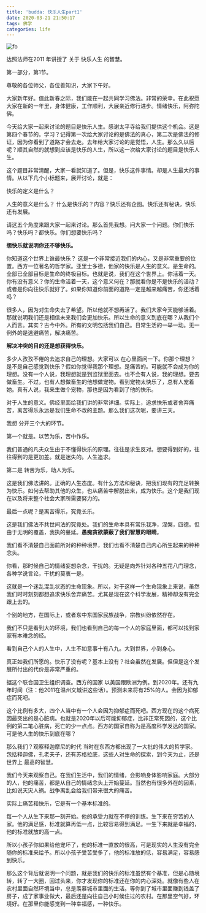 ```yaml
---
title: 'budda: 快乐人生part1'
date: 2020-03-21 21:50:17
tags: 佛学
categories: life
---
```


![fo](https://gateway.pinata.cloud/ipfs/QmQzimhtuSuUXoArbvi6LUkQpBzeUpeTvpYTDM3SvyFERP "大佛")

达照法师在2011 年讲授了 关于 快乐人生 的智慧。

第一部分，第1节。

<!--more-->

尊敬的各位师父，各位善知识，大家下午好。

大家新年好。值此新春之际，我们能在一起共同学习佛法。非常的荣幸。在此祝愿大家在新的一年里，身体健康，工作顺利，大展亲近修行进步。情绪快乐，阿弥陀佛。

今天给大家一起来讨论的题目是快乐人生。感谢太平寺给我们提供这个机会。这是第四个春节的。学习？记得第一次给大家讨论的是佛法的真心，第二次是佛法的修证，因为你看到了道路才会去走。去年给大家讨论的是觉悟，人生。那么久以后呢？顺其自然的就想到应该是快乐的人生，所以这一次给大家讨论的题目是快乐人生。

这个题目非常清醒，大家一看就知道了。但是，快乐这件事情。却是人生最大的事情。从以下几个小标题来，展开讨论，就是：

快乐的定义是什么？

人生的意义是什么？
什么是快乐的？内容？快乐还有企图。快乐还有秘诀，快乐还有发展。

请这五个角度来跟大家一起来讨论。那么首先我想。问大家一个问题。你们快乐吗？快乐吗？都快乐。你们想要快乐吗？

**想快乐就说明你还不够快乐。**

你知道这个世界上谁最快乐？
这是一个非常接近我们的内心，又是非常重要的位置。西方一位著名的哲学家。亚里士多德，他家的快乐是人生的意义。是生命的。全部已全部目标是生命的终极目标。也就是说，我们在这个世界上。你活着一天。你有没有意义？你的生命活着一天，这个意义何在？那就看你是不是快乐的活动？或者是你向往快乐就好了。如果你知道你前面的道路一定是越来越痛苦，你还活着吗？

很多人，因为对生命失去了希望。所以他就不想再活了。我们大家今天能够活着。那就说明我们还是相信未来我们会更加快乐。所以生命的意义到底在哪？从我们个人而言。其实？古今中外。所有的文明包括我们自己。日常生活的一举一动。无一例外的是逃避痛苦，解决痛苦。

**解决冲突的目的还是想获得快乐。**

多少人孜孜不倦的去追求自己的理想。大家可以 在心里面问一下。你那个理想？是不是自己感觉到快乐？假如你觉得我那个理想。是痛苦的。可能就不会成为你的理想。没有一个人说，我理想就是到监狱里面去。也不会有人说，我的理想。要去做畜生。不过，也有人想做畜生的他想做宠物。看到宠物太快乐了，总有人宠着她。真有人说，我来生做个宠物，那也是因为看到了他的快乐。


对于人生的意义。佛经里面给我们讲的非常详细。实际上，追求快乐或者舍弃痛苦，离苦得乐永远是我们生命不改的主题。那么我们这次呢，要讲三天。

我想 分开三个大的环节。

第一个就是。以苦为乐，苦中作乐。

我们普通的凡夫众生由于不懂得快乐的原理。往往是求生反对。想要得到好的，往往得到的是更加差。就是迷失的。人生追求。

第二是 转苦为乐，助人为乐。

这是我们佛法讲的。正确的人生态度。有什么方法和秘诀，把我们现有的充足转换为快乐。如何去帮助其他的众生，也从痛苦中解脱出来，成为快乐。这个是我们现在以及将来整个社会大家所需要努力的。

最后一点呢？是离苦得乐，究竟长乐。

这是我们佛法不共世间法的究竟处。我们的生命本具有常乐我净，涅槃，四德。但由于无明的覆盖，我执的蔓延。**愚痴贪欲蒙蔽了我们智慧的眼睛**。

我们看不清楚自己面前所对的种种境界，我们也看不清楚自己内心所生起来的种种念头。

你看，那时候自己的情绪妄想杂念，干扰的。无疑是向外针对各种五花八门理念，各种学说言论，干扰的莫衷一是。

这就是一个迷乱混乱状态的生命现象。所以，对于这样一个生命现象上来说，虽然我们时时刻刻都想追求快乐舍弃痛苦。尤其是现在这个科学发展，精神却没有完全跟上去的。

个别的地方，在国际上，或者东中东国家民族战争，宗教纠纷依然存在。

我们不只是看到大的环境，我们也看到自己的每一个人的家庭里面，都可以找到家家有本难念的经。

看到自己个人的人生中，人生不如意事十有八九。大到世界，小到身心。

真正如我们所愿的。快乐了没有呢？基本上没有？社会虽然在发展。但但是这个发展所付出的代价是非常严重的。

据这个联合国卫生组织调查。西方的国家 以美国跟欧洲为例。到2020年。还有九年时间（注：他2011在温州文城讲这些话）。预测未来将有25%的人。会因为抑郁症而死吧。

这个比例有多大，四个人当中有一个人会因为抑郁症而死吧。西方现在的这个病死因最突出的是心脏病。也就是2020年以后可能抑郁症，比非正常死因的，这个比例的第二笔心脏病，死亡的少一点点。西方的国家自称为是高度科学发达的国家。可是他人生的快乐到底在哪？

那么我们？观察释迦摩尼的时代 当时在东西方都出现了一大批的伟大的哲学家。包括释迦佛，孔老夫子，还有苏格拉底，这些人对生命的探索，到今天为止，还是世界上 最高的智慧。

我们今天来观察自己。在我们生活中，我们的情绪，会影响身体影响家庭。大部分的人，他的痛苦，都是从自己的情绪念头上开始蔓延。当然也有很多外在的因素，比如说天灾人祸。战争离乱会给我们带来很大的痛苦。

实际上痛苦和快乐，它是有一个基本标准的。

每一个人从生下来那一刻开始。他的承受力就在不停的训练。生下来在穷苦的人家。他的满足感，标准就算再低一点，比较容易得到满足。一生下来就是幸福的，他的标准就放的高一点。

所以小孩子你如果给他宠坏了，他的标准一直放的很高，可是现实的人生没有完全随你的标准来给予。所以小孩子受苦受多了，他的标准放的低，容易满足，容易感到快乐。

那么这个背后就说明一个问题，就是我们的快乐的标准虽然有个基准，但是心随境转，转了一大圈，回过头来，你才发现你的标准还在你的内心深处。就像有些人在农村里面自然环境当中，总是羡慕城市里面的生活。等你到了城市里面赚到钱盖了房子，成了家事业做大，最后还是向往自己小时候住过的农村。在那里空气好，环境好。在那里你能感觉到一种幸福感，一种快乐。


